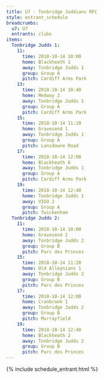 ```yaml
---
title: U7 - Tonbridge Juddians RFC
style: entrant_schedule
breadcrumbs:
  u7: U7
  entrants: clubs
items:
  Tonbridge Judds 1:
    11:
      time: 2018-10-14 10:00
      home: Blackheath 1
      away: Tonbridge Judds 1
      group: Group A
      pitch: Cardiff Arms Park
    13:
      time: 2018-10-14 10:40
      home: Medway 2
      away: Tonbridge Judds 1
      group: Group A
      pitch: Cardiff Arms Park
    15:
      time: 2018-10-14 11:20
      home: Gravesend 1
      away: Tonbridge Judds 1
      group: Group A
      pitch: Lansdowne Road
    17:
      time: 2018-10-14 12:00
      home: Blackheath 6
      away: Tonbridge Judds 1
      group: Group A
      pitch: Cardiff Arms Park
    19:
      time: 2018-10-14 12:40
      home: Tonbridge Judds 1
      away: VIGO 2
      group: Group A
      pitch: Twickenham
  Tonbridge Judds 2:
    11:
      time: 2018-10-14 10:00
      home: Gravesend 2
      away: Tonbridge Judds 2
      group: Group B
      pitch: Parc des Princes
    15:
      time: 2018-10-14 11:20
      home: Old Alleynians 1
      away: Tonbridge Judds 2
      group: Group B
      pitch: Parc des Princes
    17:
      time: 2018-10-14 12:00
      home: Cranbrook 1
      away: Tonbridge Judds 2
      group: Group B
      pitch: Murrayfield
    19:
      time: 2018-10-14 12:40
      home: Blackheath 2
      away: Tonbridge Judds 2
      group: Group B
      pitch: Parc des Princes
---
```


{% include schedule_entrant.html %}
